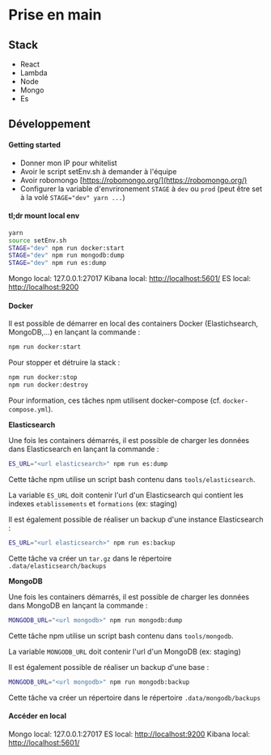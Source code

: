 # Prise en main

## Stack

* React
* Lambda
* Node
* Mongo
* Es

## Développement

#### Getting started

* Donner mon IP pour whitelist
* Avoir le script setEnv.sh à demander à l'équipe
* Avoir robomongo [https://robomongo.org/](https://robomongo.org/)
* Configurer la variable d'envrironement `STAGE` à `dev` ou `prod` \(peut être set à la volé `STAGE="dev" yarn ...`\)

#### tl;dr mount local env

```bash
yarn
source setEnv.sh
STAGE="dev" npm run docker:start
STAGE="dev" npm run mongodb:dump
STAGE="dev" npm run es:dump
```

Mongo local: 127.0.0.1:27017 Kibana local: [http://localhost:5601/](http://localhost:5601/) ES local: [http://localhost:9200](http://localhost:9200)

#### Docker

Il est possible de démarrer en local des containers Docker \(Elastichsearch, MongoDB,...\) en lançant la commande :

```bash
npm run docker:start
```

Pour stopper et détruire la stack :

```bash
npm run docker:stop
npm run docker:destroy
```

Pour information, ces tâches npm utilisent docker-compose \(cf. `docker-compose.yml`\).

**Elasticsearch**

Une fois les containers démarrés, il est possible de charger les données dans Elasticsearch en lançant la commande :

```bash
ES_URL="<url elasticsearch>" npm run es:dump
```

Cette tâche npm utilise un script bash contenu dans `tools/elasticsearch`.

La variable `ES_URL` doit contenir l'url d'un Elasticsearch qui contient les indexes `etablissements` et `formations` \(ex: staging\)

Il est également possible de réaliser un backup d'une instance Elasticsearch :

```bash
ES_URL="<url elasticsearch>" npm run es:backup
```

Cette tâche va créer un `tar.gz` dans le répertoire `.data/elasticsearch/backups`

**MongoDB**

Une fois les containers démarrés, il est possible de charger les données dans MongoDB en lançant la commande :

```bash
MONGODB_URL="<url mongodb>" npm run mongodb:dump
```

Cette tâche npm utilise un script bash contenu dans `tools/mongodb`.

La variable `MONGODB_URL` doit contenir l'url d'un MongoDB \(ex: staging\)

Il est également possible de réaliser un backup d'une base :

```bash
MONGODB_URL="<url mongodb>" npm run mongodb:backup
```

Cette tâche va créer un répertoire dans le répertoire `.data/mongodb/backups`

#### Accéder en local

Mongo local: 127.0.0.1:27017 ES local: [http://localhost:9200](http://localhost:9200) Kibana local: [http://localhost:5601/](http://localhost:5601/)


